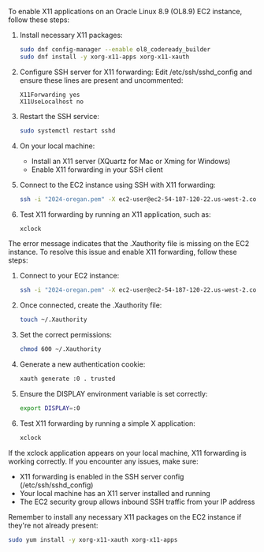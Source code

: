 To enable X11 applications on an Oracle Linux 8.9 (OL8.9) EC2 instance, follow these steps:

1. Install necessary X11 packages:
   ```bash
   sudo dnf config-manager --enable ol8_codeready_builder
   sudo dnf install -y xorg-x11-apps xorg-x11-xauth
   ```

2. Configure SSH server for X11 forwarding:
   Edit /etc/ssh/sshd_config and ensure these lines are present and uncommented:
   ```
   X11Forwarding yes
   X11UseLocalhost no
   ```

3. Restart the SSH service:
   ```bash
   sudo systemctl restart sshd
   ```

4. On your local machine:
   - Install an X11 server (XQuartz for Mac or Xming for Windows)
   - Enable X11 forwarding in your SSH client

5. Connect to the EC2 instance using SSH with X11 forwarding:
   ```bash
   ssh -i "2024-oregan.pem" -X ec2-user@ec2-54-187-120-22.us-west-2.compute.amazonaws.com
   ```

6. Test X11 forwarding by running an X11 application, such as:
   ```bash
   xclock
   ```

The error message indicates that the .Xauthority file is missing on the EC2 instance. To resolve this issue and enable X11 forwarding, follow these steps:

1. Connect to your EC2 instance:
   ```bash
   ssh -i "2024-oregan.pem" -X ec2-user@ec2-54-187-120-22.us-west-2.compute.amazonaws.com
   ```

2. Once connected, create the .Xauthority file:
   ```bash
   touch ~/.Xauthority
   ```

3. Set the correct permissions:
   ```bash
   chmod 600 ~/.Xauthority
   ```

4. Generate a new authentication cookie:
   ```bash
   xauth generate :0 . trusted
   ```

5. Ensure the DISPLAY environment variable is set correctly:
   ```bash
   export DISPLAY=:0
   ```

6. Test X11 forwarding by running a simple X application:
   ```bash
   xclock
   ```

If the xclock application appears on your local machine, X11 forwarding is working correctly. If you encounter any issues, make sure:

- X11 forwarding is enabled in the SSH server config (/etc/ssh/sshd_config)
- Your local machine has an X11 server installed and running
- The EC2 security group allows inbound SSH traffic from your IP address

Remember to install any necessary X11 packages on the EC2 instance if they're not already present:

```bash
sudo yum install -y xorg-x11-xauth xorg-x11-apps
```
